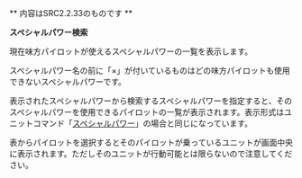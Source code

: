 ** 内容はSRC2.2.33のものです **

**スペシャルパワー検索**

現在味方パイロットが使えるスペシャルパワーの一覧を表示します。

スペシャルパワー名の前に「×」が付いているものはどの味方パイロットも使用できないスペシャルパワーです。

表示されたスペシャルパワーから検索するスペシャルパワーを指定すると、そのスペシャルパワーを使用できるパイロットの一覧が表示されます。表示形式はユニットコマンド「[スペシャルパワー](スペシャルパワー.md)」の場合と同じになっています。

表からパイロットを選択するとそのパイロットが乗っているユニットが画面中央に表示されます。ただしそのユニットが行動可能とは限らないので注意してください。
